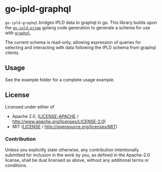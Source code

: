 go-ipld-graphql
===============

`go-ipld-graphql` bridges IPLD data to graphql in go. This library builds upon the [`go-ipld-prime`](https://github.com/ipld/go-ipld-prime)
golang code generation to generate a schema for use with [`graphql`](github.com/graphql-go/graphql).

The current schema is read-only, allowing expression of queries for selecting and interacting with data following the IPLD schema
from graphql clients.


Usage
-----

See the example folder for a complete usage example.


## License

Licensed under either of

 * Apache 2.0, ([LICENSE-APACHE](LICENSE-APACHE) / http://www.apache.org/licenses/LICENSE-2.0)
 * MIT ([LICENSE](LICENSE) / http://opensource.org/licenses/MIT)

### Contribution

Unless you explicitly state otherwise, any contribution intentionally submitted for inclusion in the work by you, as defined in the Apache-2.0 license, shall be dual licensed as above, without any additional terms or conditions.
